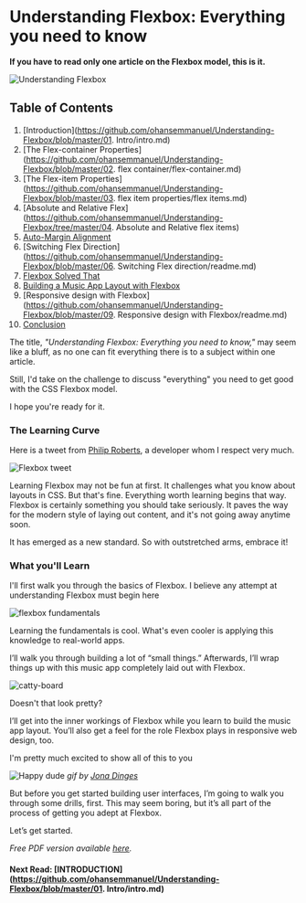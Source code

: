 # Understanding Flexbox: Everything you need to know

**If you have to read only one article on the Flexbox model, this is it.**

![Understanding Flexbox](http://i.imgur.com/GzOC1nh.png)

## Table of Contents
01. [Introduction](https://github.com/ohansemmanuel/Understanding-Flexbox/blob/master/01. Intro/intro.md)
02. [The Flex-container Properties](https://github.com/ohansemmanuel/Understanding-Flexbox/blob/master/02. flex container/flex-container.md)
03. [The Flex-item Properties](https://github.com/ohansemmanuel/Understanding-Flexbox/blob/master/03. flex item properties/flex items.md)
04. [Absolute and Relative Flex](https://github.com/ohansemmanuel/Understanding-Flexbox/tree/master/04. Absolute and Relative flex items)
05. [Auto-Margin Alignment](https://github.com/ohansemmanuel/Understanding-Flexbox/blob/master/05.%20Auto%20margin%20alignment/auto_margin.md)
06. [Switching Flex Direction](https://github.com/ohansemmanuel/Understanding-Flexbox/blob/master/06. Switching Flex direction/readme.md)
07. [Flexbox Solved That](https://github.com/ohansemmanuel/Understanding-Flexbox/blob/master/07.%20Flexbox%20solved%20that/readme.md)
08. [Building a Music App Layout with Flexbox](https://github.com/ohansemmanuel/Understanding-Flexbox/blob/master/08.%20Building%20a%20Music%20app%20Layout%20with%20Flexbox/readme.md)
09. [Responsive design with Flexbox](https://github.com/ohansemmanuel/Understanding-Flexbox/blob/master/09. Responsive design with Flexbox/readme.md)
10. [Conclusion](https://github.com/ohansemmanuel/Understanding-Flexbox/blob/master/10.%20Conclusion/readme.md)


The title, _"Understanding Flexbox: Everything you need to know,"_ may seem like a bluff, as no one can fit everything there is to a subject within one article. 

Still, I'd take on the challenge to discuss "everything" you need to get good with the CSS Flexbox model. 

I hope you're ready for it.


### The Learning Curve

Here is a tweet from [Philip Roberts](https://andyet.com/team/phil/), a developer whom I respect very much.

![Flexbox tweet](http://i.imgur.com/g32cuJ3.png)

Learning Flexbox may not be fun at first. It challenges what you know about layouts in CSS. But that's fine. Everything worth learning begins that way. Flexbox is certainly something you should take seriously. It paves the way for the modern style of laying out content, and it's not going away anytime soon.

It has emerged as a new standard. So with outstretched arms, embrace it!


### What you'll Learn
I'll first walk you through the basics of Flexbox. I believe any attempt at understanding Flexbox must begin here

![flexbox fundamentals](http://i.imgur.com/iGH6nKU.png)

Learning the fundamentals is cool. What's even cooler is applying this knowledge to real-world apps. 

I’ll walk you through building a lot of “small things.” Afterwards, I’ll wrap things up with this music app completely laid out with Flexbox.

![catty-board](http://i.imgur.com/cCztePy.png)

Doesn't that look pretty? 

I’ll get into the inner workings of Flexbox while you learn to build the music app layout. You’ll also get a feel for the role Flexbox plays in responsive web design, too.

I'm pretty much excited to show all of this to you

![Happy dude](http://i.imgur.com/fsLPYRN.gif)
_gif by [Jona Dinges ](https://dribbble.com/jonadinges)_


But before you get started building user interfaces, I’m going to walk you through some drills, first. This may seem boring, but it’s all part of the process of getting you adept at Flexbox.

Let’s get started.

_Free PDF version available [here](https://ohansemmanuel.github.io/uf_download.html)._

#### Next Read: [INTRODUCTION](https://github.com/ohansemmanuel/Understanding-Flexbox/blob/master/01. Intro/intro.md)
